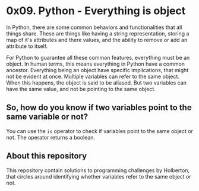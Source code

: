 # 0x09. Python - Everything is object

In Python, there are some common behaviors and functionalities that all things share.
These are things like having a string representation, storing a map of it's attributes and
there values, and the ability to remove or add an attribute to itself.

For Python to guarantee all these common features, everything must be an object. In human terms,
this means everything in Python have a common ancestor.
Everything being an object have specific implications, that might not be evident at once. Multiple
variables can refer to the same object. When this happens, the object is said to be aliased.
But two variables can have the same value, and not be pointing to the same object.

## So, how do you know if two variables point to the same variable or not?

You can use the ```is``` operator to check if variables point to the same object or not. The operator
returns a boolean.

## About this repository

This repository contain solutions to programming challenges by Holberton, that circles around identifying
whether variables refer to the same object or not.
